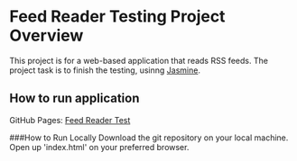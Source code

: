 # Feed Reader Testing Project Overview

This project is for a web-based application that reads RSS feeds. The project task is to finish the testing, usinng [Jasmine](http://jasmine.github.io/). 

## How to run application
GitHub Pages: [Feed Reader Test](#)

###How to Run Locally
Download the git repository on your local machine. Open up 'index.html' on your preferred browser.
